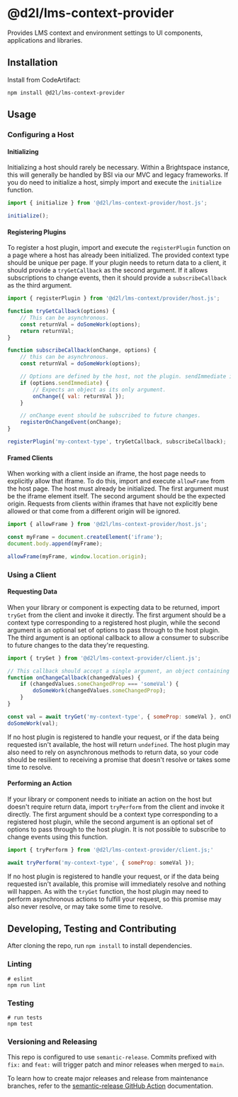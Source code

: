 # @d2l/lms-context-provider

Provides LMS context and environment settings to UI components, applications and libraries.

## Installation

Install from CodeArtifact:

```shell
npm install @d2l/lms-context-provider
```

## Usage

### Configuring a Host

#### Initializing

Initializing a host should rarely be necessary. Within a Brightspace instance, this will generally be handled by BSI via our MVC and legacy frameworks. If you do need to initialize a host, simply import and execute the `initialize` function.

```js
import { initialize } from '@d2l/lms-context-provider/host.js';

initialize();
```

#### Registering Plugins

To register a host plugin, import and execute the `registerPlugin` function on a page where a host has already been initialized. The provided context type should be unique per page. If your plugin needs to return data to a client, it should provide a `tryGetCallback` as the second argument. If it allows subscriptions to change events, then it should provide a `subscribeCallback` as the third argument.

```js
import { registerPlugin } from '@d2l/lms-context/provider/host.js';

function tryGetCallback(options) {
	// This can be asynchronous.
	const returnVal = doSomeWork(options);
	return returnVal;
}

function subscribeCallback(onChange, options) {
	// this can be asynchronous.
	const returnVal = doSomeWork(options);

	// Options are defined by the host, not the plugin. sendImmediate indicates the change handler should be invoked immediately.
	if (options.sendImmediate) {
		// Expects an object as its only argument.
		onChange({ val: returnVal });
	}

	// onChange event should be subscribed to future changes.
	registerOnChangeEvent(onChange);
}

registerPlugin('my-context-type', tryGetCallback, subscribeCallback);
```

#### Framed Clients

When working with a client inside an iframe, the host page needs to explicitly allow that iframe. To do this, import and execute `allowFrame` from the host page. The host must already be initialized. The first argument must be the iframe element itself. The second argument should be the expected origin. Requests from clients within iframes that have not explicitly bene allowed or that come from a different origin will be ignored.

```js
import { allowFrame } from '@d2l/lms-context-provider/host.js';

const myFrame = document.createElement('iframe');
document.body.append(myFrame);

allowFrame(myFrame, window.location.origin);
```

### Using a Client

#### Requesting Data

When your library or component is expecting data to be returned, import `tryGet` from the client and invoke it directly. The first argument should be a context type corresponding to a registered host plugin, while the second argument is an optional set of options to pass through to the host plugin. The third argument is an optional callback to allow a consumer to subscribe to future changes to the data they're requesting.

```js
import { tryGet } from '@d2l/lms-context-provider/client.js';

// This callback should accept a single argument, an object containing any relevant information from the host plugin.
function onChangeCallback(changedValues) {
	if (changedValues.someChangedProp === 'someVal') {
		doSomeWork(changedValues.someChangedProp);
	}
}

const val = await tryGet('my-context-type', { someProp: someVal }, onChangeCallback);
doSomeWork(val);
```

If no host plugin is registered to handle your request, or if the data being requested isn't available, the host will return `undefined`. The host plugin may also need to rely on asynchronous methods to return data, so your code should be resilient to receiving a promise that doesn't resolve or takes some time to resolve.

#### Performing an Action

If your library or component needs to initiate an action on the host but doesn't require return data, import `tryPerform` from the client and invoke it directly. The first argument should be a context type corresponding to a registered host plugin, while the second argument is an optional set of options to pass through to the host plugin. It is not possible to subscribe to change events using this function.

```js
import { tryPerform } from '@d2l/lms-context-provider/client.js;'

await tryPerform('my-context-type', { someProp: someVal });
```

If no host plugin is registered to handle your request, or if the data being requested isn't available, this promise will immediately resolve and nothing will happen. As with the `tryGet` function, the host plugin may need to perform asynchronous actions to fulfill your request, so this promise may also never resolve, or may take some time to resolve.

## Developing, Testing and Contributing

After cloning the repo, run `npm install` to install dependencies.

### Linting

```shell
# eslint
npm run lint
```

### Testing

```shell
# run tests
npm test
```

### Versioning and Releasing

This repo is configured to use `semantic-release`. Commits prefixed with `fix:` and `feat:` will trigger patch and minor releases when merged to `main`.

To learn how to create major releases and release from maintenance branches, refer to the [semantic-release GitHub Action](https://github.com/BrightspaceUI/actions/tree/main/semantic-release) documentation.
